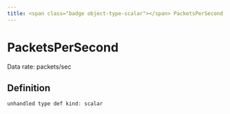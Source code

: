 ```yaml
---
title: <span class="badge object-type-scalar"></span> PacketsPerSecond
---
```

# <span class="badge object-type-scalar"></span> PacketsPerSecond

Data rate: packets/sec

## Definition

```php
unhandled type def kind: scalar
```
